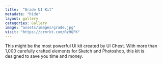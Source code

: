 ```yaml
---
title:  "Grade UI Kit"
metadate: "hide"
layout: gallery
categories: Gallery
image: "assets/images/grade.jpg"
visit: "https://crmrkt.com/Rz9QPX"
---
```

This might be the most powerful UI kit created by UI Chest. With more than 1,000 carefully crafted elements for Sketch and Photoshop, this kit is designed to save you time and money.